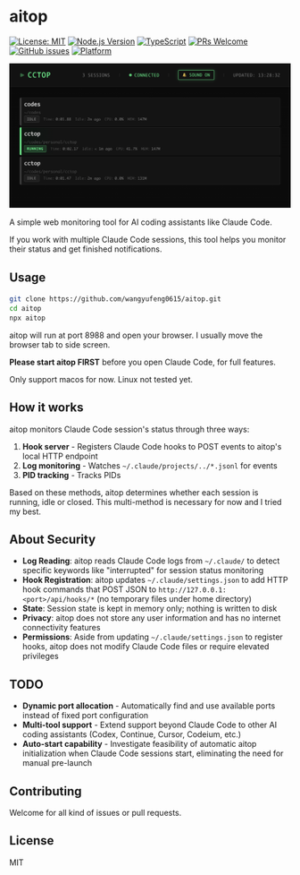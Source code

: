 # aitop

<!-- [![npm version](https://img.shields.io/npm/v/aitop.svg)](https://www.npmjs.com/package/aitop) -->
[![License: MIT](https://img.shields.io/badge/License-MIT-yellow.svg)](https://opensource.org/licenses/MIT)
[![Node.js Version](https://img.shields.io/node/v/aitop.svg)](https://nodejs.org)
[![TypeScript](https://img.shields.io/badge/TypeScript-5.3-blue.svg)](https://www.typescriptlang.org/)
[![PRs Welcome](https://img.shields.io/badge/PRs-welcome-brightgreen.svg)](https://github.com/wangyufeng0615/aitop/pulls)
[![GitHub issues](https://img.shields.io/github/issues/wangyufeng0615/aitop.svg)](https://github.com/wangyufeng0615/aitop/issues)
[![Platform](https://img.shields.io/badge/platform-macOS%20%7C%20Linux-lightgrey.svg)](https://github.com/wangyufeng0615/aitop)

![aitop demo](docs/images/demo.png)

A simple web monitoring tool for AI coding assistants like Claude Code.

If you work with multiple Claude Code sessions, this tool helps you monitor their status and get finished notifications.

## Usage

```bash
git clone https://github.com/wangyufeng0615/aitop.git
cd aitop
npx aitop
```

aitop will run at port 8988 and open your browser. I usually move the browser tab to side screen.

**Please start aitop FIRST** before you open Claude Code, for full features.

Only support macos for now. Linux not tested yet.

## How it works

aitop monitors Claude Code session's status through three ways:

1. **Hook server** - Registers Claude Code hooks to POST events to aitop's local HTTP endpoint
2. **Log monitoring** - Watches `~/.claude/projects/../*.jsonl` for events
3. **PID tracking** - Tracks PIDs

Based on these methods, aitop determines whether each session is running, idle or closed. This multi-method is necessary for now and I tried my best.

## About Security

- **Log Reading**: aitop reads Claude Code logs from `~/.claude/` to detect specific keywords like "interrupted" for session status monitoring
- **Hook Registration**: aitop updates `~/.claude/settings.json` to add HTTP hook commands that POST JSON to `http://127.0.0.1:<port>/api/hooks/*` (no temporary files under home directory)
- **State**: Session state is kept in memory only; nothing is written to disk
- **Privacy**: aitop does not store any user information and has no internet connectivity features
- **Permissions**: Aside from updating `~/.claude/settings.json` to register hooks, aitop does not modify Claude Code files or require elevated privileges

## TODO

- **Dynamic port allocation** - Automatically find and use available ports instead of fixed port configuration
- **Multi-tool support** - Extend support beyond Claude Code to other AI coding assistants (Codex, Continue, Cursor, Codeium, etc.)
- **Auto-start capability** - Investigate feasibility of automatic aitop initialization when Claude Code sessions start, eliminating the need for manual pre-launch

## Contributing

Welcome for all kind of issues or pull requests.

## License

MIT
